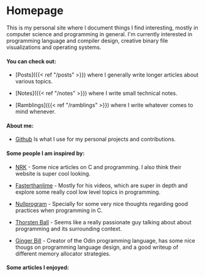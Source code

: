 # Homepage

This is my personal site where I document things I find interesting, mostly in computer science and programming in general.
I'm currently interested in programming language and compiler design, creative binary file visualizations and operating systems.

#### You can check out:

- [Posts]({{< ref "/posts" >}}) where I generally write longer articles about various topics.

- [Notes]({{< ref "/notes" >}}) where I write small technical notes.

- [Ramblings]({{< ref "/ramblings" >}}) where I write whatever comes to mind whenever.

#### About me:

- [Github](https://github.com/eduardorittner) Is what I use for my personal projects and contributions.

#### Some people I am inspired by:

- [NRK](https://nrk.neocities.org/) - Some nice articles on C and programming. I also think their website is super cool looking.

- [Fasterthanlime](https://fasterthanli.me/) - Mostly for his videos, which are super in depth and explore some really cool low level topics in programming.

- [Nullprogram](https://nullprogram.com/) - Specially for some very nice thoughts regarding good practices when programming in C.

- [Thorsten Ball](https://thorstenball.com/blog/) - Seems like a really passionate guy talking about about programming and its surrounding context.

- [Ginger Bill](https://www.gingerbill.org/article/) - Creator of the Odin programming language, has some nice thougs on programming language design, and a good writeup of different memory allocator strategies.

#### Some articles I enjoyed:

